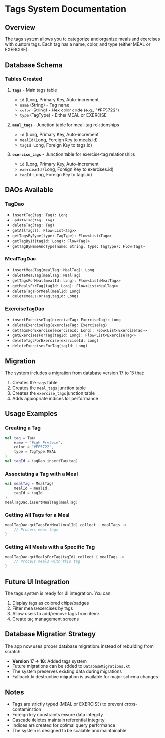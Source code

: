 # Tags System Documentation

## Overview

The tags system allows you to categorize and organize meals and exercises with custom tags. Each tag has a name, color, and type (either MEAL or EXERCISE).

## Database Schema

### Tables Created

1. **`tags`** - Main tags table
   - `id` (Long, Primary Key, Auto-increment)
   - `name` (String) - Tag name
   - `color` (String) - Hex color code (e.g., "#FF5722")
   - `type` (TagType) - Either MEAL or EXERCISE

2. **`meal_tags`** - Junction table for meal-tag relationships
   - `id` (Long, Primary Key, Auto-increment)
   - `mealId` (Long, Foreign Key to meals.id)
   - `tagId` (Long, Foreign Key to tags.id)

3. **`exercise_tags`** - Junction table for exercise-tag relationships
   - `id` (Long, Primary Key, Auto-increment)
   - `exerciseId` (Long, Foreign Key to exercises.id)
   - `tagId` (Long, Foreign Key to tags.id)

## DAOs Available

### TagDao
- `insertTag(tag: Tag): Long`
- `updateTag(tag: Tag)`
- `deleteTag(tag: Tag)`
- `getAllTags(): Flow<List<Tag>>`
- `getTagsByType(type: TagType): Flow<List<Tag>>`
- `getTagById(tagId: Long): Flow<Tag?>`
- `getTagByNameAndType(name: String, type: TagType): Flow<Tag?>`

### MealTagDao
- `insertMealTag(mealTag: MealTag): Long`
- `deleteMealTag(mealTag: MealTag)`
- `getTagsForMeal(mealId: Long): Flow<List<MealTag>>`
- `getMealsForTag(tagId: Long): Flow<List<MealTag>>`
- `deleteTagsForMeal(mealId: Long)`
- `deleteMealsForTag(tagId: Long)`

### ExerciseTagDao
- `insertExerciseTag(exerciseTag: ExerciseTag): Long`
- `deleteExerciseTag(exerciseTag: ExerciseTag)`
- `getTagsForExercise(exerciseId: Long): Flow<List<ExerciseTag>>`
- `getExercisesForTag(tagId: Long): Flow<List<ExerciseTag>>`
- `deleteTagsForExercise(exerciseId: Long)`
- `deleteExercisesForTag(tagId: Long)`

## Migration

The system includes a migration from database version 17 to 18 that:
1. Creates the `tags` table
2. Creates the `meal_tags` junction table
3. Creates the `exercise_tags` junction table
4. Adds appropriate indices for performance

## Usage Examples

### Creating a Tag
```kotlin
val tag = Tag(
    name = "High Protein",
    color = "#FF5722",
    type = TagType.MEAL
)
val tagId = tagDao.insertTag(tag)
```

### Associating a Tag with a Meal
```kotlin
val mealTag = MealTag(
    mealId = mealId,
    tagId = tagId
)
mealTagDao.insertMealTag(mealTag)
```

### Getting All Tags for a Meal
```kotlin
mealTagDao.getTagsForMeal(mealId).collect { mealTags ->
    // Process meal tags
}
```

### Getting All Meals with a Specific Tag
```kotlin
mealTagDao.getMealsForTag(tagId).collect { mealTags ->
    // Process meals with this tag
}
```

## Future UI Integration

The tags system is ready for UI integration. You can:
1. Display tags as colored chips/badges
2. Filter meals/exercises by tags
3. Allow users to add/remove tags from items
4. Create tag management screens

## Database Migration Strategy

The app now uses proper database migrations instead of rebuilding from scratch:
- **Version 17 → 18**: Added tags system
- Future migrations can be added to `DatabaseMigrations.kt`
- The system preserves existing data during migrations
- Fallback to destructive migration is available for major schema changes

## Notes

- Tags are strictly typed (MEAL or EXERCISE) to prevent cross-contamination
- Foreign key constraints ensure data integrity
- Cascade deletes maintain referential integrity
- Indices are created for optimal query performance
- The system is designed to be scalable and maintainable
